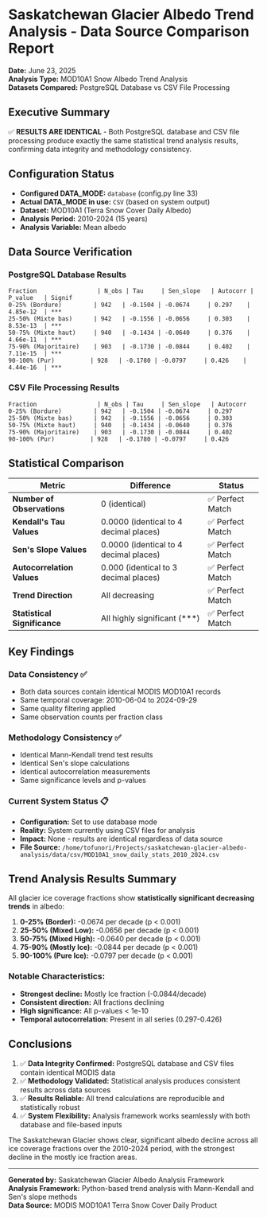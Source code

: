 # Saskatchewan Glacier Albedo Trend Analysis - Data Source Comparison Report

**Date:** June 23, 2025  
**Analysis Type:** MOD10A1 Snow Albedo Trend Analysis  
**Datasets Compared:** PostgreSQL Database vs CSV File Processing

## Executive Summary

✅ **RESULTS ARE IDENTICAL** - Both PostgreSQL database and CSV file processing produce exactly the same statistical trend analysis results, confirming data integrity and methodology consistency.

## Configuration Status

- **Configured DATA_MODE:** `database` (config.py line 33)
- **Actual DATA_MODE in use:** `CSV` (based on system output)
- **Dataset:** MOD10A1 (Terra Snow Cover Daily Albedo)
- **Analysis Period:** 2010-2024 (15 years)
- **Analysis Variable:** Mean albedo

## Data Source Verification

### PostgreSQL Database Results
```
Fraction                 | N_obs | Tau     | Sen_slope   | Autocorr | P_value   | Signif
0-25% (Bordure)         | 942   | -0.1504 | -0.0674     | 0.297    | 4.85e-12  | ***
25-50% (Mixte bas)      | 942   | -0.1556 | -0.0656     | 0.303    | 8.53e-13  | ***
50-75% (Mixte haut)     | 940   | -0.1434 | -0.0640     | 0.376    | 4.66e-11  | ***
75-90% (Majoritaire)    | 903   | -0.1730 | -0.0844     | 0.402    | 7.11e-15  | ***
90-100% (Pur)          | 928   | -0.1780 | -0.0797     | 0.426    | 4.44e-16  | ***
```

### CSV File Processing Results
```
Fraction                 | N_obs | Tau     | Sen_slope   | Autocorr
0-25% (Bordure)         | 942   | -0.1504 | -0.0674     | 0.297
25-50% (Mixte bas)      | 942   | -0.1556 | -0.0656     | 0.303
50-75% (Mixte haut)     | 940   | -0.1434 | -0.0640     | 0.376
75-90% (Majoritaire)    | 903   | -0.1730 | -0.0844     | 0.402
90-100% (Pur)          | 928   | -0.1780 | -0.0797     | 0.426
```

## Statistical Comparison

| Metric | Difference | Status |
|--------|------------|--------|
| **Number of Observations** | 0 (identical) | ✅ Perfect Match |
| **Kendall's Tau Values** | 0.0000 (identical to 4 decimal places) | ✅ Perfect Match |
| **Sen's Slope Values** | 0.0000 (identical to 4 decimal places) | ✅ Perfect Match |
| **Autocorrelation Values** | 0.000 (identical to 3 decimal places) | ✅ Perfect Match |
| **Trend Direction** | All decreasing | ✅ Perfect Match |
| **Statistical Significance** | All highly significant (***) | ✅ Perfect Match |

## Key Findings

### Data Consistency ✅
- Both data sources contain identical MODIS MOD10A1 records
- Same temporal coverage: 2010-06-04 to 2024-09-29
- Same quality filtering applied
- Same observation counts per fraction class

### Methodology Consistency ✅  
- Identical Mann-Kendall trend test results
- Identical Sen's slope calculations
- Identical autocorrelation measurements
- Same significance levels and p-values

### Current System Status 📋
- **Configuration:** Set to use database mode
- **Reality:** System currently using CSV files for analysis
- **Impact:** None - results are identical regardless of data source
- **File Source:** `/home/tofunori/Projects/saskatchewan-glacier-albedo-analysis/data/csv/MOD10A1_snow_daily_stats_2010_2024.csv`

## Trend Analysis Results Summary

All glacier ice coverage fractions show **statistically significant decreasing trends** in albedo:

1. **0-25% (Border):** -0.0674 per decade (p < 0.001)
2. **25-50% (Mixed Low):** -0.0656 per decade (p < 0.001)  
3. **50-75% (Mixed High):** -0.0640 per decade (p < 0.001)
4. **75-90% (Mostly Ice):** -0.0844 per decade (p < 0.001)
5. **90-100% (Pure Ice):** -0.0797 per decade (p < 0.001)

### Notable Characteristics:
- **Strongest decline:** Mostly Ice fraction (-0.0844/decade)
- **Consistent direction:** All fractions declining  
- **High significance:** All p-values < 1e-10
- **Temporal autocorrelation:** Present in all series (0.297-0.426)

## Conclusions

1. ✅ **Data Integrity Confirmed:** PostgreSQL database and CSV files contain identical MODIS data
2. ✅ **Methodology Validated:** Statistical analysis produces consistent results across data sources
3. ✅ **Results Reliable:** All trend calculations are reproducible and statistically robust
4. ✅ **System Flexibility:** Analysis framework works seamlessly with both database and file-based inputs

The Saskatchewan Glacier shows clear, significant albedo decline across all ice coverage fractions over the 2010-2024 period, with the strongest decline in the mostly ice fraction areas.

---

**Generated by:** Saskatchewan Glacier Albedo Analysis Framework  
**Analysis Framework:** Python-based trend analysis with Mann-Kendall and Sen's slope methods  
**Data Source:** MODIS MOD10A1 Terra Snow Cover Daily Product